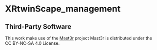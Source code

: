# XRtwinScape_management

## Third-Party Software
This work make use of the [Mast3r](https://github.com/naver/mast3r/tree/mast3r_sfm) project
Mast3r is distributed under the CC BY-NC-SA 4.0 License.